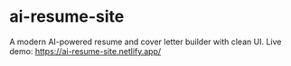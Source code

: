 # ai-resume-site
A modern AI-powered resume and cover letter builder with clean UI. Live demo: https://ai-resume-site.netlify.app/
